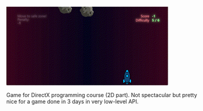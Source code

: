 ![gif](./gifgif.gif)

Game for DirectX programming course (2D part). Not spectacular but pretty nice
for a game done in 3 days in very low-level API.
